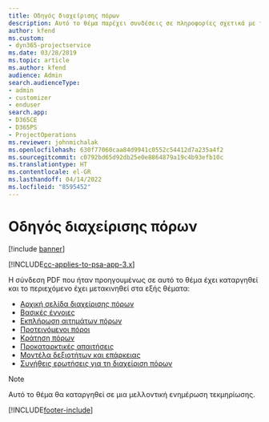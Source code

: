 ```yaml
---
title: Οδηγός διαχείρισης πόρων
description: Αυτό το θέμα παρέχει συνδέσεις σε πληροφορίες σχετικά με τη διαχείριση πόρων στο Project Service Automation
author: kfend
ms.custom:
- dyn365-projectservice
ms.date: 03/28/2019
ms.topic: article
ms.author: kfend
audience: Admin
search.audienceType:
- admin
- customizer
- enduser
search.app:
- D365CE
- D365PS
- ProjectOperations
ms.reviewer: johnmichalak
ms.openlocfilehash: 630f77060caa84d9941c0552c54412d7a235a4f2
ms.sourcegitcommit: c0792bd65d92db25e0e8864879a19c4b93efb10c
ms.translationtype: HT
ms.contentlocale: el-GR
ms.lasthandoff: 04/14/2022
ms.locfileid: "8595452"
---
```

# <a name="resource-management-guide"></a>Οδηγός διαχείρισης πόρων

[!include [banner](../../includes/psa-now-project-operations.md)]

[!INCLUDE[cc-applies-to-psa-app-3.x](../../includes/cc-applies-to-psa-app-3x.md)]

Η σύνδεση PDF που ήταν προηγουμένως σε αυτό το θέμα έχει καταργηθεί και το περιεχόμενο έχει μετακινηθεί στα εξής θέματα:

- [Αρχική σελίδα διαχείρισης πόρων](../resource-management-home-page.md)
- [Βασικές έννοιες](../reports-key-concepts.md)
- [Εκπλήρωση αιτημάτων πόρων](../resource-management-fulfill-requests.md)
- [Προτεινόμενοι πόροι](../resource-management-propose-resources.md)
- [Κράτηση πόρων](../resource-management-book-resources-scheduleboard.md)
- [Προκαταρκτικές απαιτήσεις](../resource-management-softbook-requirements.md)
- [Μοντέλα δεξιοτήτων και επάρκειας](../resource-management-skills-proficiency.md)
- [Συνήθεις ερωτήσεις για τη διαχείριση πόρων](../resource-management-faq.md)

> [!NOTE]
> Αυτό το θέμα θα καταργηθεί σε μια μελλοντική ενημέρωση τεκμηρίωσης. 


[!INCLUDE[footer-include](../../includes/footer-banner.md)]
